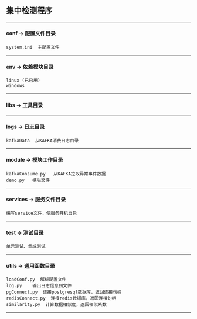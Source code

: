 ## 集中检测程序
*****
#### conf -> 配置文件目录
    system.ini  主配置文件
*****
#### env -> 依赖模块目录
    linux (已启用)
    windows
*****
#### libs -> 工具目录

*****
#### logs -> 日志目录
    kafkaData  从KAFKA消费日志目录
*****
#### module -> 模块工作目录
    kafkaConsume.py   从KAFKA拉取异常事件数据
    demo.py   模板文件
*****
#### services -> 服务文件目录
    编写service文件，使服务开机自启
*****
#### test -> 测试目录  
    单元测试、集成测试
*****
#### utils -> 通用函数目录  
    loadConf.py  解析配置文件
    log.py    输出日志信息到文件
    pgConnect.py  连接postgresql数据库，返回连接句柄
    redisConnect.py  连接redis数据库，返回连接句柄
    similarity.py  计算数据相似度，返回相似系数
*****
